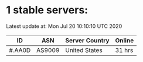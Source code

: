 # 1 stable servers:

Latest update at: Mon Jul 20 10:10:10 UTC 2020

| ID | ASN | Server Country | Online |
| -- | --- | -------------- | ------ |
| #.AA0D | AS9009 | United States | 31 hrs |

